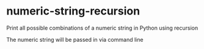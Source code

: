 # numeric-string-recursion
Print all possible combinations of a numeric string in Python using recursion

The numeric string will be passed in via command line
